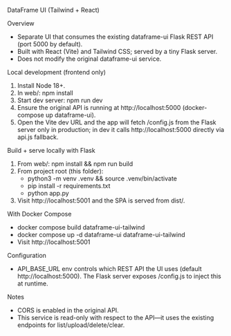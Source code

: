 DataFrame UI (Tailwind + React)

Overview
- Separate UI that consumes the existing dataframe-ui Flask REST API (port 5000 by default).
- Built with React (Vite) and Tailwind CSS; served by a tiny Flask server.
- Does not modify the original dataframe-ui service.

Local development (frontend only)
1) Install Node 18+.
2) In web/: npm install
3) Start dev server: npm run dev
4) Ensure the original API is running at http://localhost:5000 (docker-compose up dataframe-ui).
5) Open the Vite dev URL and the app will fetch /config.js from the Flask server only in production; in dev it calls http://localhost:5000 directly via api.js fallback.

Build + serve locally with Flask
1) From web/: npm install && npm run build
2) From project root (this folder):
   - python3 -m venv .venv && source .venv/bin/activate
   - pip install -r requirements.txt
   - python app.py
3) Visit http://localhost:5001 and the SPA is served from dist/.

With Docker Compose
- docker compose build dataframe-ui-tailwind
- docker compose up -d dataframe-ui dataframe-ui-tailwind
- Visit http://localhost:5001

Configuration
- API_BASE_URL env controls which REST API the UI uses (default http://localhost:5000). The Flask server exposes /config.js to inject this at runtime.

Notes
- CORS is enabled in the original API.
- This service is read-only with respect to the API—it uses the existing endpoints for list/upload/delete/clear.


